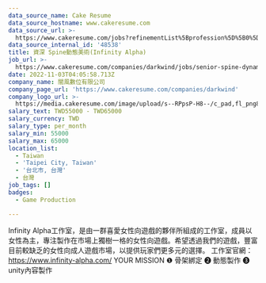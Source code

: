 ```yaml
---
data_source_name: Cake Resume
data_source_hostname: www.cakeresume.com
data_source_url: >-
  https://www.cakeresume.com/jobs?refinementList%5Bprofession%5D%5B0%5D=game-production&range%5Bsalary_range%5D%5Bmin%5D=1000000
data_source_internal_id: '48538'
title: 資深 Spine動態美術(Infinity Alpha)
job_url: >-
  https://www.cakeresume.com/companies/darkwind/jobs/senior-spine-dynamic-artist-infinity-alpha
date: 2022-11-03T04:05:58.713Z
company_name: 闇風數位有限公司
company_page_url: 'https://www.cakeresume.com/companies/darkwind'
company_logo_url: >-
  https://media.cakeresume.com/image/upload/s--RPpsP-H8--/c_pad,fl_png8,h_200,w_200/v1662635032/ezzm9oc5spln6yjjwrij.png
salary_text: TWD55000 - TWD65000
salary_currency: TWD
salary_type: per_month
salary_min: 55000
salary_max: 65000
location_list:
  - Taiwan
  - 'Taipei City, Taiwan'
  - '台北市, 台灣'
  - 台灣
job_tags: []
badges:
  - Game Production

---
```


Infinity Alpha工作室，是由一群喜愛女性向遊戲的夥伴所組成的工作室，成員以女性為主，專注製作在市場上獨樹一格的女性向遊戲。希望透過我們的遊戲，豐富目前較缺乏的女性向成人遊戲市場，以提供玩家們更多元的選擇。 工作室官網： https://www.infinity-alpha.com/ YOUR MISSION ❶ 骨架綁定 ➋ 動態製作 ❸ unity內容製作